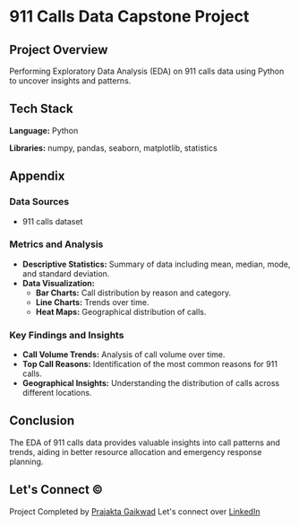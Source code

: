# 911 Calls Data Capstone Project

## Project Overview

Performing Exploratory Data Analysis (EDA) on 911 calls data using Python to uncover insights and patterns.

## Tech Stack

**Language:** Python

**Libraries:** numpy, pandas, seaborn, matplotlib, statistics

## Appendix

### Data Sources

- 911 calls dataset

### Metrics and Analysis

- **Descriptive Statistics:** Summary of data including mean, median, mode, and standard deviation.
- **Data Visualization:** 
  - **Bar Charts:** Call distribution by reason and category.
  - **Line Charts:** Trends over time.
  - **Heat Maps:** Geographical distribution of calls.

### Key Findings and Insights

- **Call Volume Trends:** Analysis of call volume over time.
- **Top Call Reasons:** Identification of the most common reasons for 911 calls.
- **Geographical Insights:** Understanding the distribution of calls across different locations.

## Conclusion

The EDA of 911 calls data provides valuable insights into call patterns and trends, aiding in better resource allocation and emergency response planning.

## Let's Connect ©

Project Completed by [Prajakta Gaikwad](https://github.com/Gaikwadp629)
Let's connect over [LinkedIn](https://www.linkedin.com/in/prajakta-gaikwad-33b678198/)



 

